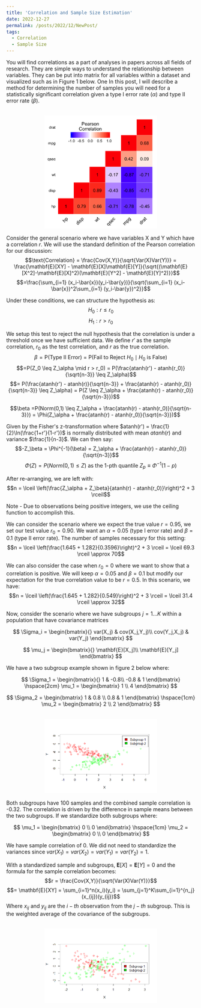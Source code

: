```yaml
---
title: 'Correlation and Sample Size Estimation'
date: 2022-12-27
permalink: /posts/2022/12/NewPost/
tags:
  - Correlation
  - Sample Size
---
```

You will find correlations as a part of analyses in papers across all fields of research. They are simple ways to understand the relationship between variables. They can be put into matrix for all variables within a dataset and visualized such as in Figure 1 below. One  In this post, I will describe a method for determining the number of samples you will need for a statistically significant correlation given a type I error rate $\left(\alpha\right)$ and type II error rate $\left(\beta\right)$.

<p align="center">
  <br/><img src='/images/Correlation.png' width="300" alt="alt attribute goes here!" title="This is a Title">
</p>

Consider the general scenario where we have variables X and Y which have a correlation $r$. We will use the standard definition of the Pearson correlation for our discussion:
$$\text{Correlation} = \frac{Cov(X,Y)}{\sqrt{Var(X)Var(Y)}} = \frac{\mathbf{E}[XY] - \mathbf{E}[X]\mathbf{E}[Y]}{\sqrt{(\mathbf{E}[X^2]-\mathbf{E}[X]^2)(\mathbf{E}[Y^2] - \mathbf{E}[Y]^2)}}$$
$$=\frac{\sum_{i=1} (x_i-\bar{x})(y_i-\bar{y})}{\sqrt{\sum_{i=1} (x_i-\bar{x})^2\sum_{i=1} (y_i-\bar{y})^2}}$$

Under these conditions, we can structure the hypothesis as:
$$H_0: r \leq r_0 $$
$$H_1: r > r_0 $$

We setup this test to reject the null hypothesis that the correlation is under a threshold once we have sufficient data. We define $r'$ as the sample correlation, $r_0$ as the test correlation, and $r$ as the true correlation.
$$\beta = \text{P(Type II Error) = P(Fail to Reject } H_0 \mid H_0 \text{ is False})$$
$$=P(Z_0 \leq Z_\alpha \mid r > r_0) = P(\frac{atanh(r') - atanh(r_0)}{\sqrt{n-3}} \leq Z_\alpha)$$
$$= P(\frac{atanh(r') - atanh(r)}{\sqrt{n-3}} + \frac{atanh(r) - atanh(r_0)}{\sqrt{n-3}} \leq Z_\alpha) = P(Z \leq Z_\alpha + \frac{atanh(r) - atanh(r_0)}{\sqrt{n-3}})$$


$$\beta =P(Norm(0,1) \leq Z_\alpha + \frac{atanh(r) - atanh(r_0)}{\sqrt{n-3}}) = \Phi(Z_\alpha + \frac{atanh(r) - atanh(r_0)}{\sqrt{n-3}})$$

Given by the Fisher's z-transformation where $atanh(r') = \frac{1}{2}\ln(\frac{1+r'}{1-r'})$ is normally distributed with mean $atanh(r)$ and variance $\frac{1}{n-3}$. We can then say:
$$-Z_\beta = \Phi^{-1}(\beta) = Z_\alpha + \frac{atanh(r) - atanh(r_0)}{\sqrt{n-3}}$$
$$\Phi(Z) = P(Norm(0,1)\leq Z) \text{ as the 1-pth quantile } Z_p \equiv \Phi^{-1}(1-p)$$

After re-arranging, we are left with:
$$n = \lceil \left(\frac{Z_\alpha + Z_\beta}{atanh(r) - atanh(r_0)}\right)^2 + 3 \rceil$$

Note - Due to observations being positive integers, we use the ceiling function to accomplish this.

We can consider the scenario where we expect the true value $r = 0.95$, we set our test value $r_0 = 0.90$. We want an $\alpha = 0.05$ (type I error rate) and $\beta = 0.1$ (type II error rate). The number of samples necessary for this setting:
$$n =  \lceil \left(\frac{1.645 + 1.282}{0.3596}\right)^2 + 3 \rceil = \lceil 69.3 \rceil \approx 70$$

We can also consider the case when $r_0 = 0$ where we want to show that a correlation is positive. We will keep $\alpha = 0.05$ and $\beta = 0.1$ but modify our expectation for the true correlation value to be $r = 0.5$. In this scenario, we have:
$$n = \lceil \left(\frac{1.645 + 1.282}{0.549}\right)^2 + 3 \rceil = \lceil 31.4 \rceil \approx 32$$

Now, consider the scenario where we have subgroups $j=1...K$ within a population that have covariance matrices

$$
\Sigma_i = \begin{bmatrix}{} 
var(X_j) & cov(X_j,Y_j)\\
cov(Y_j,X_j) & var(Y_j)
\end{bmatrix}
$$ 

$$
\mu_j = \begin{bmatrix}{} 
\mathbf{E}[X_j]\\
\mathbf{E}[Y_j]
\end{bmatrix}
$$

We have a two subgroup example shown in figure 2 below where:

$$
\Sigma_1 = \begin{bmatrix}{} 
1 & -0.8\\
-0.8 & 1
\end{bmatrix}       \hspace{2cm}
\mu_1 = \begin{bmatrix}
    1 \\
    4
\end{bmatrix}
$$ 

$$
\Sigma_2 = \begin{bmatrix}
    1 & 0.8 \\
    0.8 & 1
\end{bmatrix} \hspace{1cm}
\mu_2 = \begin{bmatrix}
    2 \\
    2
\end{bmatrix}
$$

<p align="center">
  <br/><img src='/images/Cor8-8MeanDif.png' width="300" alt="alt attribute goes here!" title="Correlation for Subgroups with Different Means">
</p>

Both subgroups have 100 samples and the combined sample correlation is -0.32. The correlation is driven by the difference in sample means between the two subgroups. If we standardize both subgroups where:

$$
\mu_1 = \begin{bmatrix}
    0 \\
    0
\end{bmatrix} \hspace{1cm}
\mu_2 = \begin{bmatrix}
    0 \\
    0
\end{bmatrix}
$$

We have sample correlation of 0. We did not need to standardize the variances since $var(X_1) = var(X_2) = var(Y_1) = var(Y_2) = 1$. 

With a standardized sample and subgroups, $\mathbf{E}[X] = \mathbf{E}[Y] = 0$ and the formula for the sample correlation becomes:
$$r = \frac{Cov(X,Y)}{\sqrt{Var(X)Var(Y)}}$$
$$= \mathbf{E}[XY] = \sum_{i=1}^n(x_i)(y_i) = \sum_{j=1}^K\sum_{i=1}^{n_j}(x_{ij})(y_{ij})$$
Where $x_{ij}$ and $y_{ij}$ are the $i-th$ observation from the $j-th$ subgroup. This is the weighted average of the covariance of the subgroups.

<p align="center">
    <br/><img align = "center" src='/images/Cor8-8MeanSame.png' width="300" alt="alt attribute goes here!" title="Correlation for Subgroups with Equal Means">
</p>

 
